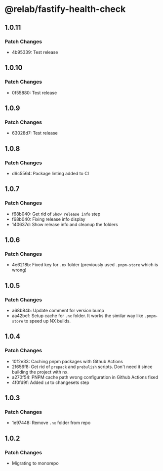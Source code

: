 # @relab/fastify-health-check

## 1.0.11

### Patch Changes

-   4b95339: Test release

## 1.0.10

### Patch Changes

-   0f55880: Test release

## 1.0.9

### Patch Changes

-   63028d7: Test release

## 1.0.8

### Patch Changes

-   d6c5564: Package linting added to CI

## 1.0.7

### Patch Changes

-   f68b040: Get rid of `Show release info` step
-   f68b040: Fixing release info display
-   140637d: Show release info and cleanup the folders

## 1.0.6

### Patch Changes

-   4e6218b: Fixed key for `.nx` folder (previously used `.pnpm-store` which is wrong)

## 1.0.5

### Patch Changes

-   a68b84b: Update comment for version bump
-   aa42bef: Setup cache for `.nx` folder.
    It works the similar way like `.pnpm-store` to speed up NX builds.

## 1.0.4

### Patch Changes

-   10f2e33: Caching pnpm packages with Github Actions
-   2f656f8: Get rid of `prepack` and `prebulish` scripts. Don't need it since building the project with nx.
-   a270f54: PNPM cache path wrong configuration in Github Actions fixed
-   4f0fd9f: Added `id` to changesets step

## 1.0.3

### Patch Changes

-   1e97448: Remove `.nx` folder from repo

## 1.0.2

### Patch Changes

-   Migrating to monorepo
